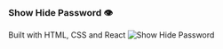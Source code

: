 ### Show Hide Password 👁️

Built with HTML, CSS and React
![Show Hide Password](https://user-images.githubusercontent.com/49684702/145675036-c01106c3-a15c-4a68-818c-2f3cd91cedae.png)

